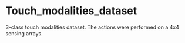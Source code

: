 # Touch_modalities_dataset
3-class touch modalities dataset. The actions were performed on a 4x4 sensing arrays.
